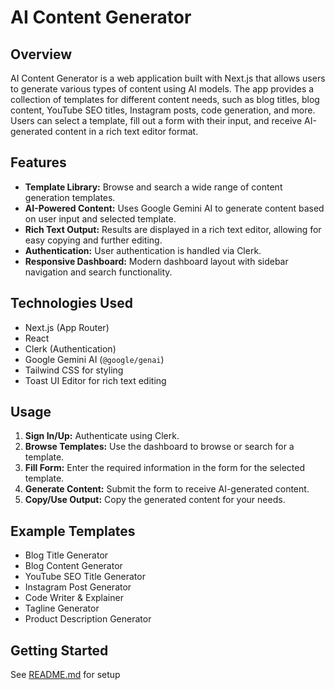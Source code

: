 # AI Content Generator

## Overview

AI Content Generator is a web application built with Next.js that allows users to generate various types of content using AI models. The app provides a collection of templates for different content needs, such as blog titles, blog content, YouTube SEO titles, Instagram posts, code generation, and more. Users can select a template, fill out a form with their input, and receive AI-generated content in a rich text editor format.

## Features

- **Template Library:** Browse and search a wide range of content generation templates.
- **AI-Powered Content:** Uses Google Gemini AI to generate content based on user input and selected template.
- **Rich Text Output:** Results are displayed in a rich text editor, allowing for easy copying and further editing.
- **Authentication:** User authentication is handled via Clerk.
- **Responsive Dashboard:** Modern dashboard layout with sidebar navigation and search functionality.

## Technologies Used

- Next.js (App Router)
- React
- Clerk (Authentication)
- Google Gemini AI (`@google/genai`)
- Tailwind CSS for styling
- Toast UI Editor for rich text editing

## Usage

1. **Sign In/Up:** Authenticate using Clerk.
2. **Browse Templates:** Use the dashboard to browse or search for a template.
3. **Fill Form:** Enter the required information in the form for the selected template.
4. **Generate Content:** Submit the form to receive AI-generated content.
5. **Copy/Use Output:** Copy the generated content for your needs.

## Example Templates

- Blog Title Generator
- Blog Content Generator
- YouTube SEO Title Generator
- Instagram Post Generator
- Code Writer & Explainer
- Tagline Generator
- Product Description Generator

## Getting Started

See [README.md](README.md) for setup